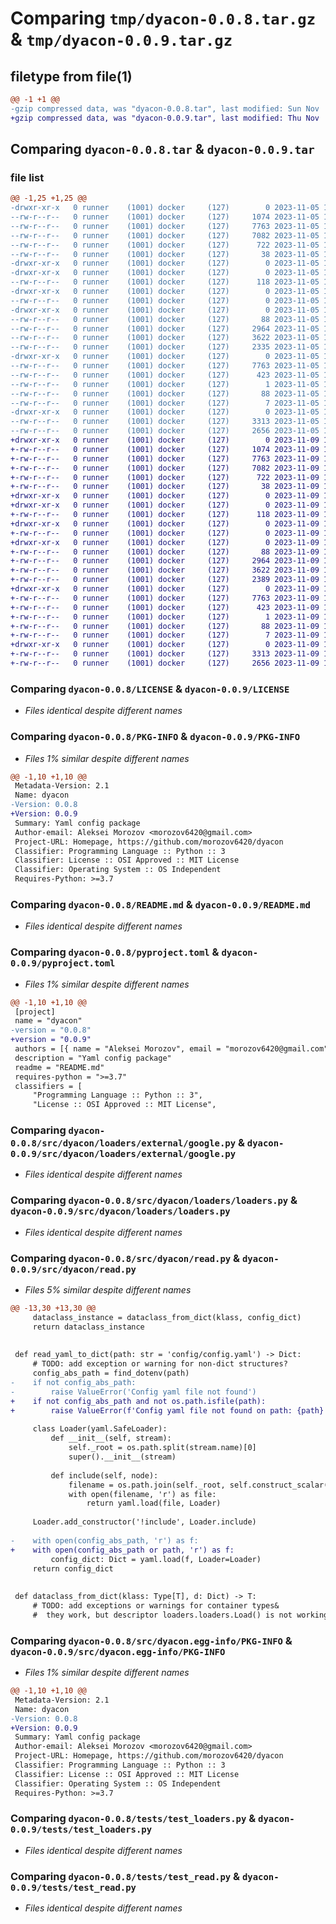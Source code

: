 # Comparing `tmp/dyacon-0.0.8.tar.gz` & `tmp/dyacon-0.0.9.tar.gz`

## filetype from file(1)

```diff
@@ -1 +1 @@
-gzip compressed data, was "dyacon-0.0.8.tar", last modified: Sun Nov  5 15:55:27 2023, max compression
+gzip compressed data, was "dyacon-0.0.9.tar", last modified: Thu Nov  9 10:47:45 2023, max compression
```

## Comparing `dyacon-0.0.8.tar` & `dyacon-0.0.9.tar`

### file list

```diff
@@ -1,25 +1,25 @@
-drwxr-xr-x   0 runner    (1001) docker     (127)        0 2023-11-05 15:55:27.528172 dyacon-0.0.8/
--rw-r--r--   0 runner    (1001) docker     (127)     1074 2023-11-05 15:54:57.000000 dyacon-0.0.8/LICENSE
--rw-r--r--   0 runner    (1001) docker     (127)     7763 2023-11-05 15:55:27.528172 dyacon-0.0.8/PKG-INFO
--rw-r--r--   0 runner    (1001) docker     (127)     7082 2023-11-05 15:54:57.000000 dyacon-0.0.8/README.md
--rw-r--r--   0 runner    (1001) docker     (127)      722 2023-11-05 15:54:57.000000 dyacon-0.0.8/pyproject.toml
--rw-r--r--   0 runner    (1001) docker     (127)       38 2023-11-05 15:55:27.528172 dyacon-0.0.8/setup.cfg
-drwxr-xr-x   0 runner    (1001) docker     (127)        0 2023-11-05 15:55:27.524172 dyacon-0.0.8/src/
-drwxr-xr-x   0 runner    (1001) docker     (127)        0 2023-11-05 15:55:27.524172 dyacon-0.0.8/src/dyacon/
--rw-r--r--   0 runner    (1001) docker     (127)      118 2023-11-05 15:54:57.000000 dyacon-0.0.8/src/dyacon/__init__.py
-drwxr-xr-x   0 runner    (1001) docker     (127)        0 2023-11-05 15:55:27.524172 dyacon-0.0.8/src/dyacon/loaders/
--rw-r--r--   0 runner    (1001) docker     (127)        0 2023-11-05 15:54:57.000000 dyacon-0.0.8/src/dyacon/loaders/__init__.py
-drwxr-xr-x   0 runner    (1001) docker     (127)        0 2023-11-05 15:55:27.524172 dyacon-0.0.8/src/dyacon/loaders/external/
--rw-r--r--   0 runner    (1001) docker     (127)       88 2023-11-05 15:54:57.000000 dyacon-0.0.8/src/dyacon/loaders/external/__init__.py
--rw-r--r--   0 runner    (1001) docker     (127)     2964 2023-11-05 15:54:57.000000 dyacon-0.0.8/src/dyacon/loaders/external/google.py
--rw-r--r--   0 runner    (1001) docker     (127)     3622 2023-11-05 15:54:57.000000 dyacon-0.0.8/src/dyacon/loaders/loaders.py
--rw-r--r--   0 runner    (1001) docker     (127)     2335 2023-11-05 15:54:57.000000 dyacon-0.0.8/src/dyacon/read.py
-drwxr-xr-x   0 runner    (1001) docker     (127)        0 2023-11-05 15:55:27.524172 dyacon-0.0.8/src/dyacon.egg-info/
--rw-r--r--   0 runner    (1001) docker     (127)     7763 2023-11-05 15:55:27.000000 dyacon-0.0.8/src/dyacon.egg-info/PKG-INFO
--rw-r--r--   0 runner    (1001) docker     (127)      423 2023-11-05 15:55:27.000000 dyacon-0.0.8/src/dyacon.egg-info/SOURCES.txt
--rw-r--r--   0 runner    (1001) docker     (127)        1 2023-11-05 15:55:27.000000 dyacon-0.0.8/src/dyacon.egg-info/dependency_links.txt
--rw-r--r--   0 runner    (1001) docker     (127)       88 2023-11-05 15:55:27.000000 dyacon-0.0.8/src/dyacon.egg-info/requires.txt
--rw-r--r--   0 runner    (1001) docker     (127)        7 2023-11-05 15:55:27.000000 dyacon-0.0.8/src/dyacon.egg-info/top_level.txt
-drwxr-xr-x   0 runner    (1001) docker     (127)        0 2023-11-05 15:55:27.528172 dyacon-0.0.8/tests/
--rw-r--r--   0 runner    (1001) docker     (127)     3313 2023-11-05 15:54:57.000000 dyacon-0.0.8/tests/test_loaders.py
--rw-r--r--   0 runner    (1001) docker     (127)     2656 2023-11-05 15:54:57.000000 dyacon-0.0.8/tests/test_read.py
+drwxr-xr-x   0 runner    (1001) docker     (127)        0 2023-11-09 10:47:45.593863 dyacon-0.0.9/
+-rw-r--r--   0 runner    (1001) docker     (127)     1074 2023-11-09 10:47:24.000000 dyacon-0.0.9/LICENSE
+-rw-r--r--   0 runner    (1001) docker     (127)     7763 2023-11-09 10:47:45.593863 dyacon-0.0.9/PKG-INFO
+-rw-r--r--   0 runner    (1001) docker     (127)     7082 2023-11-09 10:47:24.000000 dyacon-0.0.9/README.md
+-rw-r--r--   0 runner    (1001) docker     (127)      722 2023-11-09 10:47:24.000000 dyacon-0.0.9/pyproject.toml
+-rw-r--r--   0 runner    (1001) docker     (127)       38 2023-11-09 10:47:45.593863 dyacon-0.0.9/setup.cfg
+drwxr-xr-x   0 runner    (1001) docker     (127)        0 2023-11-09 10:47:45.589863 dyacon-0.0.9/src/
+drwxr-xr-x   0 runner    (1001) docker     (127)        0 2023-11-09 10:47:45.589863 dyacon-0.0.9/src/dyacon/
+-rw-r--r--   0 runner    (1001) docker     (127)      118 2023-11-09 10:47:24.000000 dyacon-0.0.9/src/dyacon/__init__.py
+drwxr-xr-x   0 runner    (1001) docker     (127)        0 2023-11-09 10:47:45.593863 dyacon-0.0.9/src/dyacon/loaders/
+-rw-r--r--   0 runner    (1001) docker     (127)        0 2023-11-09 10:47:24.000000 dyacon-0.0.9/src/dyacon/loaders/__init__.py
+drwxr-xr-x   0 runner    (1001) docker     (127)        0 2023-11-09 10:47:45.593863 dyacon-0.0.9/src/dyacon/loaders/external/
+-rw-r--r--   0 runner    (1001) docker     (127)       88 2023-11-09 10:47:24.000000 dyacon-0.0.9/src/dyacon/loaders/external/__init__.py
+-rw-r--r--   0 runner    (1001) docker     (127)     2964 2023-11-09 10:47:24.000000 dyacon-0.0.9/src/dyacon/loaders/external/google.py
+-rw-r--r--   0 runner    (1001) docker     (127)     3622 2023-11-09 10:47:24.000000 dyacon-0.0.9/src/dyacon/loaders/loaders.py
+-rw-r--r--   0 runner    (1001) docker     (127)     2389 2023-11-09 10:47:24.000000 dyacon-0.0.9/src/dyacon/read.py
+drwxr-xr-x   0 runner    (1001) docker     (127)        0 2023-11-09 10:47:45.589863 dyacon-0.0.9/src/dyacon.egg-info/
+-rw-r--r--   0 runner    (1001) docker     (127)     7763 2023-11-09 10:47:45.000000 dyacon-0.0.9/src/dyacon.egg-info/PKG-INFO
+-rw-r--r--   0 runner    (1001) docker     (127)      423 2023-11-09 10:47:45.000000 dyacon-0.0.9/src/dyacon.egg-info/SOURCES.txt
+-rw-r--r--   0 runner    (1001) docker     (127)        1 2023-11-09 10:47:45.000000 dyacon-0.0.9/src/dyacon.egg-info/dependency_links.txt
+-rw-r--r--   0 runner    (1001) docker     (127)       88 2023-11-09 10:47:45.000000 dyacon-0.0.9/src/dyacon.egg-info/requires.txt
+-rw-r--r--   0 runner    (1001) docker     (127)        7 2023-11-09 10:47:45.000000 dyacon-0.0.9/src/dyacon.egg-info/top_level.txt
+drwxr-xr-x   0 runner    (1001) docker     (127)        0 2023-11-09 10:47:45.593863 dyacon-0.0.9/tests/
+-rw-r--r--   0 runner    (1001) docker     (127)     3313 2023-11-09 10:47:24.000000 dyacon-0.0.9/tests/test_loaders.py
+-rw-r--r--   0 runner    (1001) docker     (127)     2656 2023-11-09 10:47:24.000000 dyacon-0.0.9/tests/test_read.py
```

### Comparing `dyacon-0.0.8/LICENSE` & `dyacon-0.0.9/LICENSE`

 * *Files identical despite different names*

### Comparing `dyacon-0.0.8/PKG-INFO` & `dyacon-0.0.9/PKG-INFO`

 * *Files 1% similar despite different names*

```diff
@@ -1,10 +1,10 @@
 Metadata-Version: 2.1
 Name: dyacon
-Version: 0.0.8
+Version: 0.0.9
 Summary: Yaml config package
 Author-email: Aleksei Morozov <morozov6420@gmail.com>
 Project-URL: Homepage, https://github.com/morozov6420/dyacon
 Classifier: Programming Language :: Python :: 3
 Classifier: License :: OSI Approved :: MIT License
 Classifier: Operating System :: OS Independent
 Requires-Python: >=3.7
```

### Comparing `dyacon-0.0.8/README.md` & `dyacon-0.0.9/README.md`

 * *Files identical despite different names*

### Comparing `dyacon-0.0.8/pyproject.toml` & `dyacon-0.0.9/pyproject.toml`

 * *Files 1% similar despite different names*

```diff
@@ -1,10 +1,10 @@
 [project]
 name = "dyacon"
-version = "0.0.8"
+version = "0.0.9"
 authors = [{ name = "Aleksei Morozov", email = "morozov6420@gmail.com" }]
 description = "Yaml config package"
 readme = "README.md"
 requires-python = ">=3.7"
 classifiers = [
     "Programming Language :: Python :: 3",
     "License :: OSI Approved :: MIT License",
```

### Comparing `dyacon-0.0.8/src/dyacon/loaders/external/google.py` & `dyacon-0.0.9/src/dyacon/loaders/external/google.py`

 * *Files identical despite different names*

### Comparing `dyacon-0.0.8/src/dyacon/loaders/loaders.py` & `dyacon-0.0.9/src/dyacon/loaders/loaders.py`

 * *Files identical despite different names*

### Comparing `dyacon-0.0.8/src/dyacon/read.py` & `dyacon-0.0.9/src/dyacon/read.py`

 * *Files 5% similar despite different names*

```diff
@@ -13,30 +13,30 @@
     dataclass_instance = dataclass_from_dict(klass, config_dict)
     return dataclass_instance
 
 
 def read_yaml_to_dict(path: str = 'config/config.yaml') -> Dict:
     # TODO: add exception or warning for non-dict structures?
     config_abs_path = find_dotenv(path)
-    if not config_abs_path:
-        raise ValueError('Config yaml file not found')
+    if not config_abs_path and not os.path.isfile(path):
+        raise ValueError(f'Config yaml file not found on path: {path}')
 
     class Loader(yaml.SafeLoader):
         def __init__(self, stream):
             self._root = os.path.split(stream.name)[0]
             super().__init__(stream)
 
         def include(self, node):
             filename = os.path.join(self._root, self.construct_scalar(node))
             with open(filename, 'r') as file:
                 return yaml.load(file, Loader)
 
     Loader.add_constructor('!include', Loader.include)
 
-    with open(config_abs_path, 'r') as f:
+    with open(config_abs_path or path, 'r') as f:
         config_dict: Dict = yaml.load(f, Loader=Loader)
     return config_dict
 
 
 def dataclass_from_dict(klass: Type[T], d: Dict) -> T:
     # TODO: add exceptions or warnings for container types&
     #  they work, but descriptor loaders.loaders.Load() is not working for
```

### Comparing `dyacon-0.0.8/src/dyacon.egg-info/PKG-INFO` & `dyacon-0.0.9/src/dyacon.egg-info/PKG-INFO`

 * *Files 1% similar despite different names*

```diff
@@ -1,10 +1,10 @@
 Metadata-Version: 2.1
 Name: dyacon
-Version: 0.0.8
+Version: 0.0.9
 Summary: Yaml config package
 Author-email: Aleksei Morozov <morozov6420@gmail.com>
 Project-URL: Homepage, https://github.com/morozov6420/dyacon
 Classifier: Programming Language :: Python :: 3
 Classifier: License :: OSI Approved :: MIT License
 Classifier: Operating System :: OS Independent
 Requires-Python: >=3.7
```

### Comparing `dyacon-0.0.8/tests/test_loaders.py` & `dyacon-0.0.9/tests/test_loaders.py`

 * *Files identical despite different names*

### Comparing `dyacon-0.0.8/tests/test_read.py` & `dyacon-0.0.9/tests/test_read.py`

 * *Files identical despite different names*

